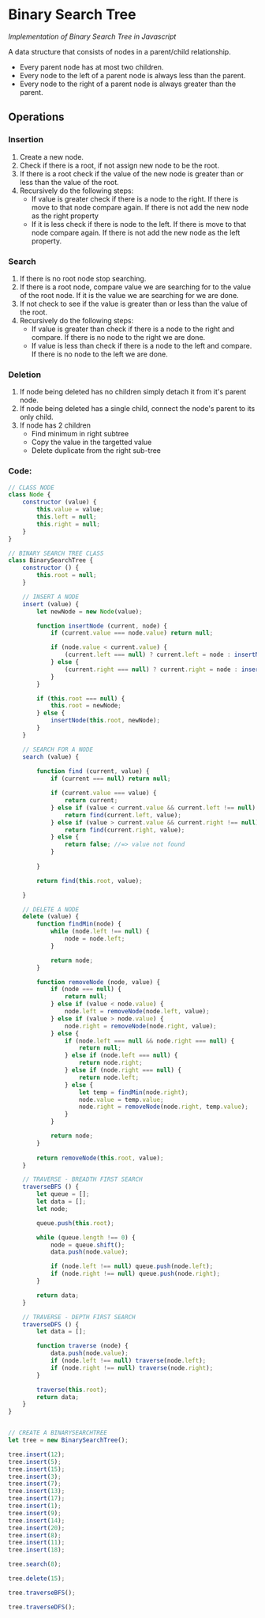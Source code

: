 # Binary Search Tree
_Implementation of Binary Search Tree in Javascript_

A data structure that consists of nodes in a parent/child relationship.

* Every parent node has at most two children.
* Every node to the left of a parent node is always less than the parent.
* Every node to the right of a parent node is always greater than the parent.

## Operations

### Insertion
1. Create a new node.
2. Check if there is a root, if not assign new node to be the root.
3. If there is a root check if the value of the new node is greater than or less than the value of the root.
4. Recursively do the following steps:
    * If value is greater check if there is a node to the right. If there is move to that node compare again. If there is not add the new node as the right property
    * If it is less check if there is node to the left. If there is move to that node compare again. If there is not add the new node as the left property.

### Search
1. If there is no root node stop searching.
2. If there is a root node, compare value we are searching for to the value of the root node. If it is the value we are searching for we are done.
3. If not check to see if the value is greater than or less than the value of the root.
4. Recursively do the following steps:
    * If value is greater than check if there is a node to the right and compare. If there is no node to the right we are done.
    * If value is less than check if there is a node to the left and compare. If there is no node to the left we are done.

### Deletion
1. If node being deleted has no children simply detach it from it's parent node.
2. If node being deleted has a single child, connect the node's parent to its only child.
3. If node has 2 children
    * Find minimum in right subtree
    * Copy the value in the targetted value
    * Delete duplicate from the right sub-tree


### Code:
```javascript class:"lineNo"
// CLASS NODE
class Node {
    constructor (value) {
        this.value = value;
        this.left = null;
        this.right = null;
    }
}

// BINARY SEARCH TREE CLASS
class BinarySearchTree {
    constructor () {
        this.root = null;
    }

    // INSERT A NODE
    insert (value) {
        let newNode = new Node(value);

        function insertNode (current, node) {
            if (current.value === node.value) return null;

            if (node.value < current.value) {
                (current.left === null) ? current.left = node : insertNode(current.left, node);
            } else {
                (current.right === null) ? current.right = node : insertNode(current.right, node);
            }
        }

        if (this.root === null) {
            this.root = newNode;
        } else {
            insertNode(this.root, newNode);
        }
    }

    // SEARCH FOR A NODE 
    search (value) {
        
        function find (current, value) {
            if (current === null) return null;

            if (current.value === value) {
                return current;
            } else if (value < current.value && current.left !== null) {
                return find(current.left, value);
            } else if (value > current.value && current.right !== null) {
                return find(current.right, value);
            } else {
                return false; //=> value not found
            }
            
        }

        return find(this.root, value);

    }

    // DELETE A NODE
    delete (value) {
        function findMin(node) {
            while (node.left !== null) {
                node = node.left;
            }

            return node;
        }

        function removeNode (node, value) {
            if (node === null) {
                return null;
            } else if (value < node.value) {
                node.left = removeNode(node.left, value);
            } else if (value > node.value) {
                node.right = removeNode(node.right, value);
            } else {
                if (node.left === null && node.right === null) {
                    return null;
                } else if (node.left === null) {
                    return node.right;
                } else if (node.right === null) {
                    return node.left;
                } else {
                    let temp = findMin(node.right);
                    node.value = temp.value;
                    node.right = removeNode(node.right, temp.value);
                }
            }

            return node;
        }
        
        return removeNode(this.root, value);
    }

    // TRAVERSE - BREADTH FIRST SEARCH
    traverseBFS () {
        let queue = [];
        let data = [];
        let node;

        queue.push(this.root);

        while (queue.length !== 0) {
            node = queue.shift();
            data.push(node.value);

            if (node.left !== null) queue.push(node.left);
            if (node.right !== null) queue.push(node.right);
        }

        return data;
    }

    // TRAVERSE - DEPTH FIRST SEARCH
    traverseDFS () {
        let data = [];

        function traverse (node) {
            data.push(node.value);
            if (node.left !== null) traverse(node.left);
            if (node.right !== null) traverse(node.right);
        }

        traverse(this.root);
        return data;
    }
}


// CREATE A BINARYSEARCHTREE
let tree = new BinarySearchTree();

tree.insert(12);
tree.insert(5);
tree.insert(15);
tree.insert(3);
tree.insert(7);
tree.insert(13);
tree.insert(17);
tree.insert(1);
tree.insert(9);
tree.insert(14);
tree.insert(20);
tree.insert(8);
tree.insert(11);
tree.insert(18);

tree.search(8);

tree.delete(15);

tree.traverseBFS();

tree.traverseDFS();
```

